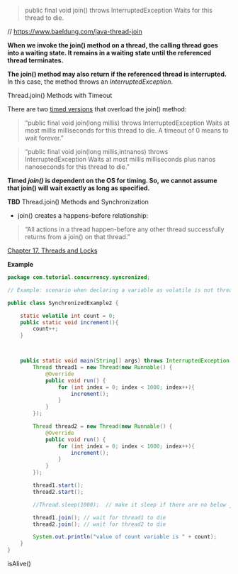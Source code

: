 > public final void join() throws InterruptedException
Waits for this thread to die.

// https://www.baeldung.com/java-thread-join

**When we invoke the join() method on a thread, the calling thread goes into a waiting state. It remains in a waiting state until the referenced thread terminates.**

**The join() method may also return if the referenced thread is interrupted.**  In this case, the method throws an _InterruptedException_.

Thread.join() Methods with Timeout

There are two [timed versions](https://docs.oracle.com/en/java/javase/19/docs/api/java.base/java/lang/Thread.html#join(long)) that overload the join() method:

>“public final void join(long millis) throws InterruptedException
Waits at most millis milliseconds for this thread to die. A timeout of 0 means to wait forever.”

>“public final void join(long millis,intnanos) throws InterruptedException
Waits at most millis milliseconds plus nanos nanoseconds for this thread to die.”

**Timed _join()_ is dependent on the OS for timing. So, we cannot assume that join() will wait exactly as long as specified.**

**TBD** Thread.join() Methods and Synchronization
-  join() creates a happens-before relationship:
>“All actions in a thread happen-before any other thread successfully returns from a join() on that thread.”

[Chapter 17. Threads and Locks](https://docs.oracle.com/javase/specs/jls/se8/html/jls-17.html#jls-17.4.5)

**Example**

```java
package com.tutorial.concurrency.syncronized;

// Example: scenario when declaring a variable as volatile is not thread-safe

public class SynchronizedExample2 {

    static volatile int count = 0;
    public static void increment(){
        count++;
    }



    public static void main(String[] args) throws InterruptedException {
        Thread thread1 = new Thread(new Runnable() {
            @Override
            public void run() {
                for (int index = 0; index < 1000; index++){
                    increment();
                }
            }
        });

        Thread thread2 = new Thread(new Runnable() {
            @Override
            public void run() {
                for (int index = 0; index < 1000; index++){
                    increment();
                }
            }
        });

        thread1.start();
        thread2.start();

        //Thread.sleep(1000);  // make it sleep if there are no below join statements added

        thread1.join(); // wait for thread1 to die
        thread2.join(); // wait for thread2 to die

        System.out.println("value of count variable is " + count);
    }
}
```

isAlive()


<!-- https://www.baeldung.com/java-thread-join -->
<!-- https://github.com/eugenp/tutorials/tree/master/core-java-modules/core-java-concurrency-simple -->
<!-- https://docs.oracle.com/en/java/javase/19/docs/api/java.base/java/lang/Thread.html#join(long) -->
<!-- https://docs.oracle.com/javase/specs/jls/se8/html/jls-17.html#jls-17.4.5 -->